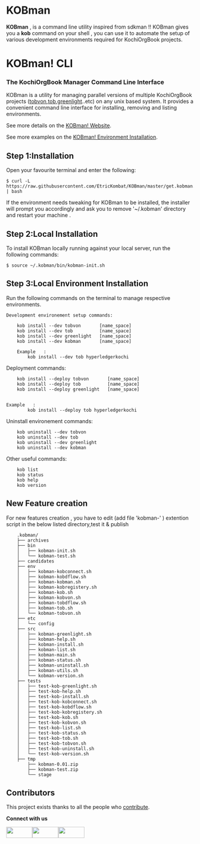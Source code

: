 # KOBman

**KOBman** , is a command line utility inspired from sdkman !! 
KOBman gives you a **kob** command on your shell , you can use it to automate the setup of various development environments required for KochiOrgBook projects.



# KOBman! CLI
### The KochiOrgBook Manager Command Line Interface<!--Text-->

<!--Text-->

<!--
<!--[![Build Status](https://travis-ci.org/kobman/kobman-cli.svg?branch=master)](https://travis-ci.org/kobman/kobman-cli)
[![Latest Version](https://api.bintray.com/packages/kobman/generic/kobman-cli/images/download.svg) ](https://bintray.com/kobman/generic/kobman-cli/_latestVersion)
[![Backers on Open Collective](https://opencollective.com/kobman/backers/badge.svg)](#backers) 
[![Sponsors on Open Collective](https://opencollective.com/kobman/sponsors/badge.svg)](#sponsors)
[![Slack](https://slack.kobman.io/badge.svg)](https://slack.kobman.io)
-->


KOBman is a utility for managing parallel versions of multiple KochiOrgBook projects ([tobvon](https://github.com/EtricKombat/KOBman/blob/master/docs/VON_Setting_up.md),[tob](https://github.com/EtricKombat/KOBman/blob/master/docs/TheOrgBook%20Setup%20.md),[greenlight](https://github.com/EtricKombat/KOBman/blob/master/docs/GREENLIGHT.md)..etc) on any unix based system. It provides a convenient command line interface for installing, removing and listing environments.

See more details on the [KOBman! Website](https://etrickombat.github.io./).

See more examples on the [KOBman! Environment Installation](https://github.com/EtricKombat/KOBman/blob/master/docs/Environment%20Installation.md).

## Step 1:Installation

Open your favourite terminal and enter the following:

    $ curl -L https://raw.githubusercontent.com/EtricKombat/KOBman/master/get.kobman.io | bash

If the environment needs tweaking for KOBman to be installed, the installer will prompt you accordingly and ask you to remove '~/.kobman' directory and restart your machine .


## Step 2:Local Installation

To install KOBman locally running against your local server, run the following commands:

	
	$ source ~/.kobman/bin/kobman-init.sh



## Step 3:Local Environment Installation

Run the following commands on the terminal to manage respective environments.
	
	Development environement setup commands:
       
        kob install --dev tobvon       [name_space]       
        kob install --dev tob          [name_space]
        kob install --dev greenlight   [name_space]
        kob install --dev kobman       [name_space]
	
        Example   :
            kob install --dev tob hyperledgerkochi
        
Deployment commands:
        
        kob install --deploy tobvon       [name_space]       
        kob install --deploy tob          [name_space]
        kob install --deploy greenlight   [name_space]
      
	 
	Example   :
            kob install --deploy tob hyperledgerkochi
Uninstall environement  commands:
       
        kob uninstall --dev tobvon             
        kob uninstall --dev tob         
        kob uninstall --dev greenlight
        kob uninstall --dev kobman
       
            
        
Other useful commands:        
               
        kob list
        kob status        
        kob help     
        kob version     
         

## New Feature creation

For new features creation , you have to edit (add file 'kobman-\' ) extention script in the below listed directory,test it & publish

        .kobman/
        ├── archives
        ├── bin
        │   ├── kobman-init.sh
        │   └── kobman-test.sh
        ├── candidates
        ├── env
        │   ├── kobman-kobconnect.sh
        │   ├── kobman-kobdflow.sh
        │   ├── kobman-kobman.sh
        │   ├── kobman-kobregistery.sh
        │   ├── kobman-kob.sh
        │   ├── kobman-kobvon.sh
        │   ├── kobman-tobdflow.sh
        │   ├── kobman-tob.sh
        │   └── kobman-tobvon.sh
        ├── etc
        │   └── config
        ├── src
        │   ├── kobman-greenlight.sh
        │   ├── kobman-help.sh
        │   ├── kobman-install.sh
        │   ├── kobman-list.sh
        │   ├── kobman-main.sh
        │   ├── kobman-status.sh
        │   ├── kobman-uninstall.sh
        │   ├── kobman-utils.sh
        │   └── kobman-version.sh
        ├── tests
        │   ├── test-kob-greenlight.sh
        │   ├── test-kob-help.sh
        │   ├── test-kob-install.sh
        │   ├── test-kob-kobconnect.sh
        │   ├── test-kob-kobdflow.sh
        │   ├── test-kob-kobregistery.sh
        │   ├── test-kob-kob.sh
        │   ├── test-kob-kobvon.sh
        │   ├── test-kob-list.sh
        │   ├── test-kob-status.sh
        │   ├── test-kob-tob.sh
        │   ├── test-kob-tobvon.sh
        │   ├── test-kob-uninstall.sh
        │   └── test-kob-version.sh
        ├── tmp
            ├── kobman-0.01.zip
            ├── kobman-test.zip
            └── stage



## Contributors

This project exists thanks to all the people who  [contribute](https://github.com/EtricKombat/KOBman/blob/master/docs/How%20to%20contribute%20to%20this%20project.md).




**Connect with us**

<a href="https://chat.whatsapp.com/El6d3aAc6pYLEDEdQPVABY"><img src="https://www.freepnglogos.com/uploads/whatsapp-logo-image-15.png" height="30" width="70"/></a><a href="https://slack.com/signin"><img src="https://www.b2bnn.com/wp-content/uploads/2019/01/Screen-Shot-2019-01-17-at-2.29.34-PM.png" height="30" width="70"/></a><a href="https://www.meetup.com/Kochi-Blockchain-Meetup/events/"><img src="https://logodix.com/logo/2173878.png" height="30" width="70"/></a> 

